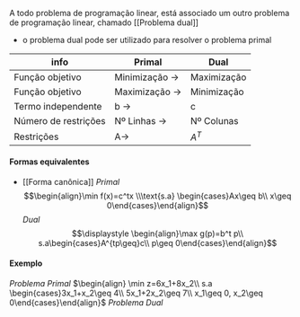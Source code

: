 A  todo problema de programação linear, está associado um outro problema de programação linear, chamado [[Problema dual]]
- o problema dual pode ser utilizado para resolver o problema primal


| info                 | Primal         | Dual        |
| -------------------- | -------------- | ----------- |
| Função objetivo      | Minimização -> | Maximização |
| Função objetivo      | Maximização -> | Minimização |
| Termo independente   | b          ->  | c           |
| Número de restrições | Nº Linhas  ->  | Nº Colunas  |
| Restrições |            A->    |    $A^T$         |


#### Formas equivalentes
- [[Forma canônica]]
*Primal*
$$\begin{align}\min f(x)=c^tx \\\text{s.a} \begin{cases}Ax\geq b\\ x\geq 0\end{cases}\end{align}$$
*Dual*
$$\displaystyle \begin{align}\max g(p)=b^t p\\ s.a\begin{cases}A^{tp\geq}c\\ p\geq 0\end{cases}\end{align}$$

#### Exemplo
*Problema Primal*
$\begin{align} \min z=6x_1+8x_2\\ s.a \begin{cases}3x_1+x_2\geq 4\\ 5x_1+2x_2\geq 7\\ x_1\geq 0, x_2\geq 0\end{cases}\end{align}$
*Problema Dual*
